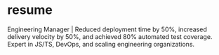 # resume
Engineering Manager | Reduced deployment time by 50%, increased delivery velocity by 50%, and achieved 80% automated test coverage. Expert in JS/TS, DevOps, and scaling engineering organizations.
